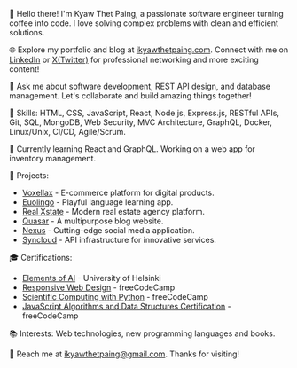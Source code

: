 👋 Hello there! I'm Kyaw Thet Paing, a passionate software engineer turning coffee into code. I love solving complex problems with clean and efficient solutions.

🌐 Explore my portfolio and blog at [ikyawthetpaing.com](https://ikyawthetpaing.com). Connect with me on [LinkedIn](https://linkedin.com/in/ikyawthetpaing) or [X(Twitter)](https://twitter.com/ikyawthetpaing) for professional networking and more exciting content!

💬 Ask me about software development, REST API design, and database management. Let's collaborate and build amazing things together!

🔧 Skills: HTML, CSS, JavaScript, React, Node.js, Express.js, RESTful APIs, Git, SQL, MongoDB, Web Security, MVC Architecture, GraphQL, Docker, Linux/Unix, CI/CD, Agile/Scrum.

🌱 Currently learning React and GraphQL. Working on a web app for inventory management.

🚀 Projects:

- [Voxellax](https://github.com/ikyawthetpaing/voxellax) - E-commerce platform for digital products.
- [Euolingo](https://github.com/ikyawthetpaing/euolingo.git) - Playful language learning app.
- [Real Xstate](https://github.com/ikyawthetpaing/realxstate.git) - Modern real estate agency platform.
- [Quasar](https://github.com/ikyawthetpaing/quasar.git) - A multipurpose blog website.
- [Nexus](https://github.com/ikyawthetpaing/nexus.git) - Cutting-edge social media application.
- [Syncloud](https://github.com/ikyawthetpaing/syncloud.git) - API infrastructure for innovative services.

🎓 Certifications:

- [Elements of AI](https://certificates.mooc.fi/validate/dxpxs6ao8gl) - University of Helsinki
- [Responsive Web Design](https://www.freecodecamp.org/certification/ikyawthetpaing/responsive-web-design) - freeCodeCamp
- [Scientific Computing with Python](https://www.freecodecamp.org/certification/ikyawthetpaing/scientific-computing-with-python-v7) - freeCodeCamp
- [JavaScript Algorithms and Data Structures Certification](https://www.freecodecamp.org/certification/ikyawthetpaing/javascript-algorithms-and-data-structures) - freeCodeCamp

📚 Interests: Web technologies, new programming languages and books.

📧 Reach me at [ikyawthetpaing@gmail.com](mailto:ikyawthetpaing@gmail.com). Thanks for visiting!
